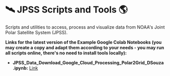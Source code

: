 # 🛰️ JPSS Scripts and Tools 🌎
Scripts and utilities to access, process and visualize data from NOAA's Joint Polar Satellite System (JPSS).

**Links for the latest version of the Example Google Colab Notebooks (you may create a copy and adapt them according to your needs - you may run all scripts online, there's no need to install tools locally):**

- **JPSS_Data_Download_Google_Cloud_Processing_Polar2Grid_DSouza.ipynb:** [Link](https://colab.research.google.com/drive/1Bxrl_muunTrMndjPwnpnE9JJpVUazGXf?usp=sharing)
